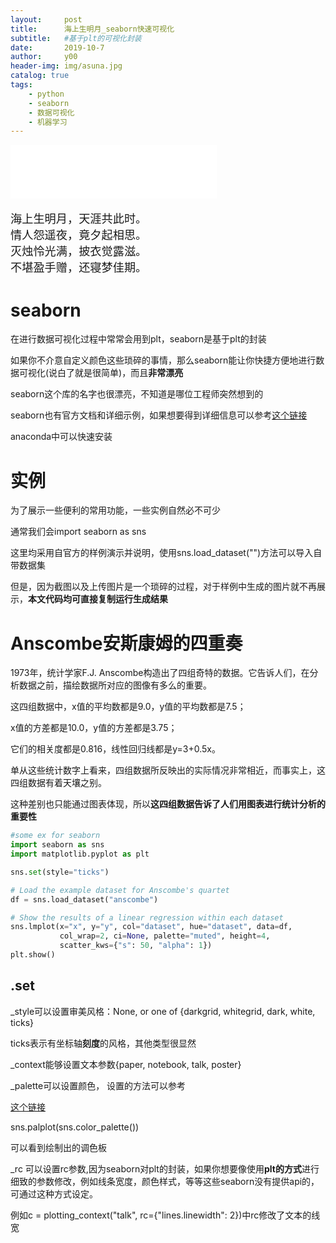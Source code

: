 ```yaml
---
layout:     post
title:      海上生明月_seaborn快速可视化
subtitle:   #基于plt的可视化封装
date:       2019-10-7
author:     y00
header-img: img/asuna.jpg
catalog: true
tags:
    - python
    - seaborn
    - 数据可视化
    - 机器学习
---
```


<iframe
  frameborder="no"
  border="0"
  marginwidth="0"
  marginheight="0"
  width="330"
  height="86"
  src="//music.163.com/outchain/player?type=2&id=4909215&auto=0&height=66"
></iframe>
<br>
<box>
<p1>

海上生明月，天涯共此时。
<br>
情人怨遥夜，竟夕起相思。
<br>
灭烛怜光满，披衣觉露滋。
<br>
不堪盈手赠，还寝梦佳期。

</p1>
</box>

# seaborn

在进行数据可视化过程中常常会用到plt，seaborn是基于plt的封装

如果你不介意自定义颜色这些琐碎的事情，那么seaborn能让你快捷方便地进行数据可视化(说白了就是很简单)，而且**非常漂亮**

seaborn这个库的名字也很漂亮，不知道是哪位工程师突然想到的

seaborn也有官方文档和详细示例，如果想要得到详细信息可以参考[这个链接](http://seaborn.pydata.org/)

anaconda中可以快速安装

# 实例

为了展示一些便利的常用功能，一些实例自然必不可少

通常我们会import seaborn as sns

这里均采用自官方的样例演示并说明，使用sns.load_dataset("")方法可以导入自带数据集

但是，因为截图以及上传图片是一个琐碎的过程，对于样例中生成的图片就不再展示，**本文代码均可直接复制运行生成结果**

# Anscombe安斯康姆的四重奏

1973年，统计学家F.J. Anscombe构造出了四组奇特的数据。它告诉人们，在分析数据之前，描绘数据所对应的图像有多么的重要。

这四组数据中，x值的平均数都是9.0，y值的平均数都是7.5；

x值的方差都是10.0，y值的方差都是3.75；

它们的相关度都是0.816，线性回归线都是y=3+0.5x。

单从这些统计数字上看来，四组数据所反映出的实际情况非常相近，而事实上，这四组数据有着天壤之别。

这种差别也只能通过图表体现，所以**这四组数据告诉了人们用图表进行统计分析的重要性**



```python
#some ex for seaborn
import seaborn as sns
import matplotlib.pyplot as plt

sns.set(style="ticks")

# Load the example dataset for Anscombe's quartet
df = sns.load_dataset("anscombe")

# Show the results of a linear regression within each dataset
sns.lmplot(x="x", y="y", col="dataset", hue="dataset", data=df,
           col_wrap=2, ci=None, palette="muted", height=4,
           scatter_kws={"s": 50, "alpha": 1})
plt.show()
```

## .set

_style可以设置审美风格：None, or one of {darkgrid, whitegrid, dark, white, ticks}

ticks表示有坐标轴**刻度**的风格，其他类型很显然

_context能够设置文本参数{paper, notebook, talk, poster}

_palette可以设置颜色，
设置的方法可以参考

[这个链接](http://seaborn.pydata.org/generated/seaborn.color_palette.html#seaborn.color_palette)


sns.palplot(sns.color_palette())

可以看到绘制出的调色板

_rc 可以设置rc参数,因为seaborn对plt的封装，如果你想要像使用**plt的方式**进行细致的参数修改，例如线条宽度，颜色样式，等等这些seaborn没有提供api的，可通过这种方式设定。

例如c = plotting_context("talk", rc={"lines.linewidth": 2})中rc修改了文本的线宽

## 

<style type="text/css">
 p1 {font-family: STXingkai;font-weight:400;font-size:130%; }
</style>
